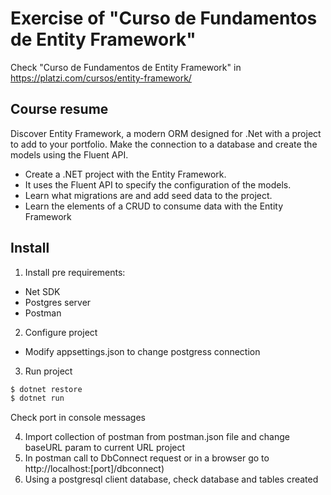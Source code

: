 # Exercise of "Curso de Fundamentos de Entity Framework"

Check "Curso de Fundamentos de Entity Framework" in https://platzi.com/cursos/entity-framework/

## Course resume

Discover Entity Framework, a modern ORM designed for .Net with a project to add to your portfolio. Make the connection to a database and create the models using the Fluent API.

- Create a .NET project with the Entity Framework.
- It uses the Fluent API to specify the configuration of the models.
- Learn what migrations are and add seed data to the project.
- Learn the elements of a CRUD to consume data with the Entity Framework

## Install

1. Install pre requirements:

- Net SDK
- Postgres server
- Postman

2. Configure project

- Modify appsettings.json to change postgress connection

3. Run project

```bash
$ dotnet restore
$ dotnet run
```

Check port in console messages

4. Import collection of postman from postman.json file and change baseURL param to current URL project
5. In postman call to DbConnect request or in a browser go to http://localhost:[port]/dbconnect)
6. Using a postgresql client database, check database and tables created
